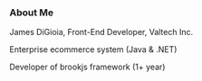 ### About Me

James DiGioia, Front-End Developer, Valtech Inc.

Enterprise ecommerce system (Java & .NET)

Developer of brookjs framework (1+ year)
